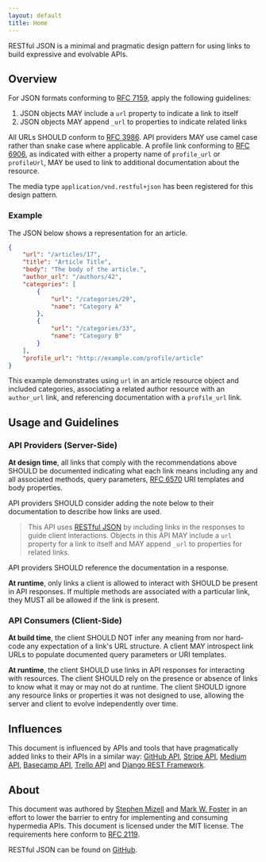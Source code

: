 ```yaml
---
layout: default
title: Home
---
```


<div class="tagline">
RESTful JSON is a minimal and pragmatic design pattern for using links to build expressive and evolvable APIs.
</div>

## Overview

For JSON formats conforming to [RFC 7159][], apply the following guidelines:

1. JSON objects MAY include a `url` property to indicate a link to itself
2. JSON objects MAY append `_url` to properties to indicate related links

All URLs SHOULD conform to [RFC 3986][]. API providers MAY use camel case rather
than snake case where applicable. A profile link conforming to [RFC 6906][], as
indicated with either a property name of `profile_url` or `profileUrl`, MAY be used to link to
additional documentation about the resource.

The media
type `application/vnd.restful+json` has been registered for this design pattern.

### Example

The JSON below shows a representation for an article.

``` json
{
    "url": "/articles/17",
    "title": "Article Title",
    "body": "The body of the article.",
    "author_url": "/authors/42",
    "categories": [
        {
            "url": "/categories/29",
            "name": "Category A"
        },
        {
            "url": "/categories/33",
            "name": "Category B"
        }
    ],
    "profile_url": "http://example.com/profile/article"
}
```

This example demonstrates using `url` in an article resource object and included 
categories, associating a related author resource with an `author_url` link, and
referencing documentation with a `profile_url` link.

## Usage and Guidelines

### API Providers (Server-Side)

**At design time**, all links that comply with the recommendations above SHOULD be 
documented indicating what each link means including any and all associated methods, 
query parameters, [RFC 6570](https://tools.ietf.org/html/rfc6570) URI templates and body
properties. 

API providers SHOULD consider adding the note below to their documentation to describe how links are used.

> This API uses [RESTful JSON](http://restfuljson.org) by including links in the responses 
> to guide client interactions. Objects in this API MAY include a `url` property for a 
> link to itself and MAY append `_url` to properties for related links.

API providers SHOULD reference the documentation in a response.

**At runtime**, only links a client is allowed to interact with SHOULD be present in API
responses. If multiple methods are associated with a particular link, they MUST all be 
allowed if the link is present.

### API Consumers (Client-Side)

**At build time**, the client SHOULD NOT infer any meaning from nor hard-code any expectation 
of a link's URL structure. A client MAY introspect link URLs to populate documented query
parameters or URI templates.

**At runtime**, the client SHOULD use links in API responses for interacting with resources.
The client SHOULD rely on the presence or absence of links to know what it may or may not
do at runtime. The client SHOULD ignore any resource links or properties it was not designed
to use, allowing the server and client to evolve independently over time.

## Influences

This document is influenced by APIs and tools that have pragmatically added links to their
APIs in a similar way: [GitHub API][github], [Stripe API][stripe], [Medium API][medium], [Basecamp API][basecamp], [Trello API][trello] and [Django REST Framework][django].

## About

This document was authored
by [Stephen Mizell](https://twitter.com/Stephen_Mizell)
and [Mark W. Foster](https://twitter.com/fosrias) in an effort to lower the barrier
to entry for implementing and consuming hypermedia APIs. This document is licensed 
under the MIT license. The requirements here conform
to [RFC 2119](https://www.ietf.org/rfc/rfc2119.txt).

RESTful JSON can be found on [GitHub](https://github.com/smizell/restfuljson).


[github]: https://developer.github.com/v3/
[stripe]: https://stripe.com/docs/api
[medium]: https://github.com/Medium/medium-api-docs
[basecamp]: https://github.com/basecamp/bc3-api
[trello]: https://developers.trello.com/advanced-reference
[django]: http://www.django-rest-framework.org/tutorial/5-relationships-and-hyperlinked-apis/
[RFC 6906]: https://tools.ietf.org/html/rfc6906
[RFC 7159]: https://tools.ietf.org/html/rfc7159
[RFC 3986]: https://tools.ietf.org/html/rfc3986
